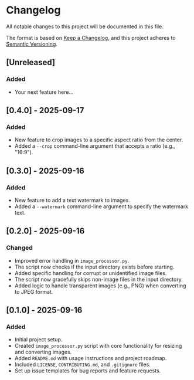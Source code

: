 # Changelog

All notable changes to this project will be documented in this file.

The format is based on [Keep a Changelog](https://keepachangelog.com/en/1.0.0/),
and this project adheres to [Semantic Versioning](https://semver.org/spec/v2.0.0.html).

## [Unreleased]

### Added
- Your next feature here...

## [0.4.0] - 2025-09-17

### Added
- New feature to crop images to a specific aspect ratio from the center.
- Added a `--crop` command-line argument that accepts a ratio (e.g., "16:9").

## [0.3.0] - 2025-09-16

### Added
- New feature to add a text watermark to images.
- Added a `--watermark` command-line argument to specify the watermark text.

## [0.2.0] - 2025-09-16

### Changed
- Improved error handling in `image_processor.py`.
- The script now checks if the input directory exists before starting.
- Added specific handling for corrupt or unidentified image files.
- The script now gracefully skips non-image files in the input directory.
- Added logic to handle transparent images (e.g., PNG) when converting to JPEG format.

## [0.1.0] - 2025-09-16

### Added
- Initial project setup.
- Created `image_processor.py` script with core functionality for resizing and converting images.
- Added `README.md` with usage instructions and project roadmap.
- Included `LICENSE`, `CONTRIBUTING.md`, and `.gitignore` files.
- Set up issue templates for bug reports and feature requests.